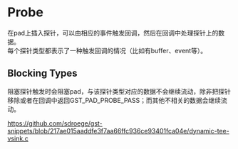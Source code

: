 # Probe
在pad上插入探针，可以由相应的事件触发回调，然后在回调中处理探针上的数据。  
每个探针类型都表示了一种触发回调的情况（比如有buffer、event等）。

## Blocking Types
阻塞探针触发时会阻塞pad，与该探针类型对应的数据不会继续流动，除非把探针移除或者在回调中返回GST_PAD_PROBE_PASS；而其他不相关的数据会继续流动。

https://github.com/sdroege/gst-snippets/blob/217ae015aaddfe3f7aa66ffc936ce93401fca04e/dynamic-tee-vsink.c